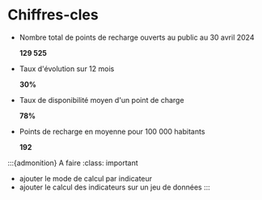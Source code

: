 # Chiffres-cles

- Nombre total de points de recharge ouverts au public au 30 avril 2024

  **129 525**

- Taux d'évolution sur 12 mois

  **30%**

- Taux de disponibilité moyen d'un point de charge

  **78%**

- Points de recharge en moyenne pour 100 000 habitants

  **192**

:::{admonition} A faire
:class: important

- ajouter le mode de calcul par indicateur
- ajouter le calcul des indicateurs sur un jeu de données
:::
